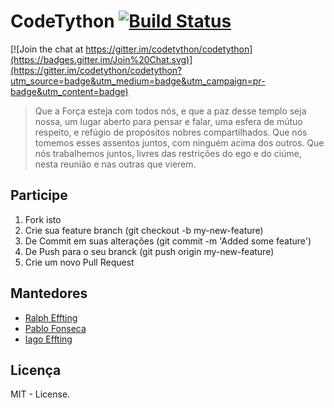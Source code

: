 # CodeTython [![Build Status](https://travis-ci.org/codetython/codetython.svg)](https://travis-ci.org/codetython/codetytyhon)

[![Join the chat at https://gitter.im/codetython/codetython](https://badges.gitter.im/Join%20Chat.svg)](https://gitter.im/codetython/codetython?utm_source=badge&utm_medium=badge&utm_campaign=pr-badge&utm_content=badge)
>Que a Força esteja com todos nós, e que a paz desse templo seja nossa, um lugar aberto para pensar e falar, uma esfera de mútuo respeito, e refúgio de propósitos nobres compartilhados. Que nós tomemos esses assentos juntos, com ninguém acima dos outros. Que nós trabalhemos juntos, livres das restrições do ego e do ciúme, nesta reunião e nas outras que vierem.

## Participe
1. Fork isto
2. Crie sua feature branch (git checkout -b my-new-feature)
3. De Commit em suas alterações (git commit -m 'Added some feature')
4. De Push para o seu branck (git push origin my-new-feature)
5. Crie um novo Pull Request

## Mantedores
*  [Ralph Effting](https://github.com/ralfting)
*  [Pablo Fonseca](https://github.com/pablobfonseca)
*  [Iago Effting](https://github.com/iagoEffting)

## Licença
MIT - License.
